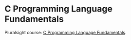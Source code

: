 # C Programming Language Fundamentals

Pluralsight course: [C Programming Language Fundamentals](https://app.pluralsight.com/library/courses/c-lang-fundamentals/table-of-contents).
